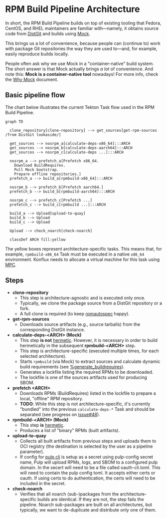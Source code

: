 # RPM Build Pipeline Architecture

In short, the RPM Build Pipeline builds on top of existing tooling that Fedora,
CentOS, and RHEL maintainers are familiar with—namely, it obtains source code
from [DistGit][] and builds using [Mock][].

This brings us a lot of convenience, because people can (continue to) work with
package Git repositories the way they are used to—and, for example, easily
reproduce builds locally.

People often ask why we use Mock in a "container-native" build system.  The
short answer is that Mock actually brings *a lot* of convenience.  And note
this: **Mock is a container-native tool** nowadays!  For more info, check the
[Why Mock][] document.


## Basic pipeline flow

The chart below illustrates the current Tekton Task flow used in the RPM Build
Pipeline.

```mermaid
graph TD

  clone_repository[clone-repository] --> get_sources[get-rpm-sources /from DistGit lookaside/]

  get_sources --> nosrpm_a[calculate-deps-x86_64]:::ARCH
  get_sources --> nosrpm_b[calculate-deps-aarch64]:::ARCH
  get_sources --> nosrpm_c[calculate-deps ...]:::ARCH

  nosrpm_a --> prefetch_a[Prefetch x86_64.
    Download BuildRequires.
    Pull Mock bootstrap.
    Prepare offline repositories.]
  prefetch_a --> build_a[rpmbuild-x86_64]:::ARCH

  nosrpm_b --> prefetch_b[Prefetch aarch64.]
  prefetch_b --> build_b[rpmbuild-aarch64]:::ARCH

  nosrpm_c --> prefetch_c[Prefetch ...]
  prefetch_c --> build_c[rpmbuild ...]:::ARCH

  build_a --> Upload[upload-to-quay]
  build_b --> Upload
  build_c --> Upload

  Upload --> check_noarch[check-noarch]

  classDef ARCH fill:yellow
```

The yellow boxes represent architecture-specific tasks.  This means that, for
example, `rpmbuild-x86_64` Task must be executed in a native `x86_64`
environment.  Konflux needs to allocate a virtual machine for this task
using [MPC][].


## Steps

- **clone-repository**
    - This step is architecture-agnostic and is executed only once.
    - Typically, we clone the package source from a DistGit repository or a fork.
    - A full clone is required (to keep [rpmautospec][] happy).
- **get-rpm-sources**
    - Downloads source artifacts (e.g., source tarballs) from the corresponding
      DistGit instance.
- **calculate-deps-&lt;ARCH&gt; (Mock)**
    - This step **is not** [hermetic][].  However, it is necessary in order to
      build hermetically in the subsequent **rpmbuild-&lt;ARCH&gt;** step.
    - This step is architecture-specific (executed multiple times, for each
      selected architecture).
    - Starts `rpmbuild` (via Mock) to extract sources and calculate dynamic build
      requirements (see [%generate_buildrequires][]).
    - Generates a lockfile listing the required RPMs to be downloaded.
    - The lockfile is one of the sources artifacts used for producing SBOM.
- **prefetch &lt;ARCH&gt;**
    - Downloads RPMs (BuildRequires) listed in the lockfile to prepare a local,
      "offline" RPM repository.
    - **TODO**: While this step is not architecture-specific, it's currently
      "bundled" into the previous `calculate-deps-*` Task and should be
      separated (see progress on [issue#48][]).
- **rpmbuild-&lt;ARCH&gt; (Mock)**
    - This step **is** [hermetic][].
    - Produces a list of "binary" RPMs (built artifacts).
- **upload-to-quay**
    - Collects all built artifacts from previous steps and uploads them to
      OCI registry (the destination is selected by the user as a pipeline
      parameter).
    - If config for [pulp cli][] is setup as a secret using pulp-config secret name,
      Pulp will upload RPMs, logs, and SBOM to a configured pulp domain.
      In the secert will need to be a file called oauth-cli.toml. This will need to contain
      the pulp config toml. It accepts either certs or oauth. If using certs to do
      authentication, the certs will need to be included in the secret.
- **check-noarch**
    - Verifies that all noarch (sub-)packages from the architecture-specific
      builds are identical.  If they are not, the step fails the pipeline.
      Noarch sub-packages are built on all architectures, but typically, we want
      to de-duplicate and distribute only one of them.

[%generate_buildrequires]: https://github.com/rpm-software-management/mock/issues/1359
[MPC]: https://github.com/konflux-ci/multi-platform-controller
[rpmautospec]: https://github.com/fedora-infra/rpmautospec
[hermetic]: https://rpm-software-management.github.io/mock/feature-hermetic-builds
[Why Mock]: https://rpm-software-management.github.io/mock/Why-Mock
[Mock]: https://rpm-software-management.github.io/mock/
[DistGit]: https://github.com/release-engineering/dist-git
[pulp cli]: https://pulpproject.org/pulp-cli/docs/user/guides/configuration/
[issue#48]: https://github.com/konflux-ci/rpmbuild-pipeline/issues/48
